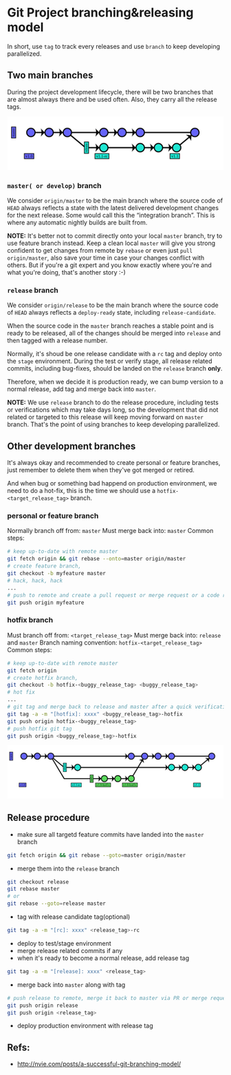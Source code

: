 # Git Project branching&releasing model

In short, use `tag` to track every releases and use `branch` to keep developing parallelized.


## Two main branches

During the project development lifecycle, there will be two branches that are almost always there  and be used often. Also, they carry  all the release tags.

![master_release_branches](./master_release.png)

### `master( or develop)` branch

We consider `origin/master` to be the main branch where the source code of `HEAD` always reflects a state with the latest delivered development changes for the next release. Some would call this the “integration branch”. This is where any automatic nightly builds are built from.

**NOTE:** It's better not to commit directly onto your local `master` branch, try to use feature branch instead. Keep a clean local `master` will give you strong confident to get changes from remote by `rebase` or even just `pull` `origin/master`, also save your time in case your changes conflict with others. But if you're a git expert and you know exactly where you're and what you're doing, that's another story :-)

### `release` branch

We consider `origin/release` to be the main branch where the source code of `HEAD` always reflects a `deploy-ready` state, including `release-candidate`.

When the source code in the `master` branch reaches a stable point and is ready to be released, all of the changes should be merged  into `release`  and then tagged with a release number.

Normally, it's shoud be  one release candidate with a  `rc` tag and deploy onto the  `stage` environment. During the test or verify stage, all release related commits, including bug-fixes, should be landed on the `release` branch **only**.

Therefore, when we decide it is production ready, we can bump version to a normal release, add tag and merge back into `master`. 

**NOTE:** We use `release` branch to do the release procedure, including tests or verifications which may take days long, so the development that did not related or targeted to this release will keep moving forward on `master` branch. That's the point of using branches to keep developing parallelized.

## Other development branches

It's always okay and recommended to create personal or feature branches, just remember to delete them when they've got merged or retired.

And when bug or something bad happend on production environment, we need to do a hot-fix, this is the time we should use a `hotfix-<target_release_tag>` branch.

### personal or feature branch

Normally branch off from:
	 `master`
Must merge back into:
	`master`
Common steps:
```bash
# keep up-to-date with remote master
git fetch origin && git rebase --onto=master origin/master
# create feature branch,
git checkout -b myfeature master
# hack, hack, hack
...
# push to remote and create a pull request or merge request or a code review
git push origin myfeature
```

### hotfix branch

Must branch off from:
	`<target_release_tag>`
Must merge back into:
	`release` and `master`
Branch naming convention:
	`hotfix-<target_release_tag>`
Common steps:
```bash
# keep up-to-date with remote master
git fetch origin
# create hotfix branch,
git checkout -b hotfix-<buggy_release_tag> <buggy_release_tag>
# hot fix
...
# git tag and merge back to release and master after a quick verification on the fixes
git tag -a -m "[hotfix]: xxxx" <buggy_release_tag>-hotfix
git push origin hotfix-<buggy_release_tag>
# push hotfix git tag
git push origin <buggy_release_tag>-hotfix
```

![hotfix_branch](./master_release_hotfix.png)

## Release procedure

* make sure all targetd feature commits have landed into the `master` branch

```bash
git fetch origin && git rebase --goto=master origin/master
```

* merge them into the `release` branch

```bash
git checkout release
git rebase master
# or
git rebase --goto=release master
```

* tag with release candidate tag(optional)

```bash
git tag -a -m "[rc]: xxxx" <release_tag>-rc
```

* deploy to test/stage environment
* merge release related commits if any
* when it's ready to become a normal release, add release tag

```bash
git tag -a -m "[release]: xxxx" <release_tag>
```

* merge back into `master` along with tag

```bash
# push release to remote, merge it back to master via PR or merge request or code review tool
git push origin release
git push origin <release_tag>
```

* deploy production environment with release tag


## Refs:

* http://nvie.com/posts/a-successful-git-branching-model/
